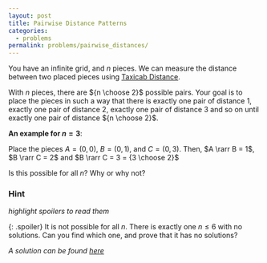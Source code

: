 ```yaml
---
layout: post
title: Pairwise Distance Patterns
categories:
  - problems
permalink: problems/pairwise_distances/
---
```

You have an infinite grid, and $n$ pieces. We can measure the distance between two placed pieces using [Taxicab Distance](https://en.wikipedia.org/wiki/Taxicab_geometry).

With $n$ pieces, there are ${n \choose 2}$ possible pairs. Your goal is to place the pieces in such a way that there is exactly one pair of distance 1, exactly one pair of distance 2, exactly one pair of distance 3 and so on until exactly one pair of distance ${n \choose 2}$.

**An example for $n=3$**:

Place the pieces $A = (0,0)$,  $B = (0,1)$, and $C=(0,3)$. Then, $A \rarr B = 1$, $B \rarr C = 2$ and $B \rarr C = 3 = {3 \choose 2}$

Is this possible for all $n$? Why or why not?

### Hint
*highlight spoilers to read them*

{: .spoiler}
It is not possible for all $n$. There is exactly one $n  \leq 6$ with no solutions. Can you find which one, and prove that it has no solutions?

*A solution can be found [here](/solutions/sol_pairwise_distances/)*
